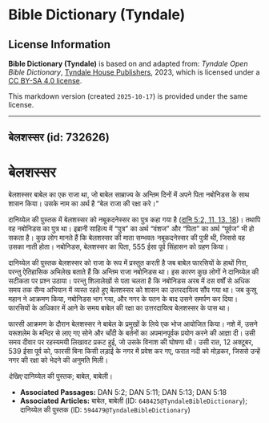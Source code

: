 # Bible Dictionary (Tyndale)

## License Information

**Bible Dictionary (Tyndale)** is based on and adapted from: _Tyndale Open Bible Dictionary_, [Tyndale House Publishers](https://tyndaleopenresources.com/), 2023, which is licensed under a [CC BY-SA 4.0 license](https://creativecommons.org/licenses/by-sa/4.0/legalcode.en).

This markdown version (created `2025-10-17`) is provided under the same license.



--------------------------------

## बेलशस्सर (id: 732626)

बेलशस्सर
========

बेलशस्सर बाबेल का एक राजा था, जो बाबेल साम्राज्य के अन्तिम दिनों में अपने पिता नबोनिडस के साथ शासन किया। उसके नाम का अर्थ है “बेल राजा की रक्षा करे।"

दानिय्येल की पुस्तक में बेलशस्सर को नबूकदनेस्सर का पुत्र कहा गया है ([दानि 5:2, 11, 13, 18](https://ref.ly/Dan5:2))। तथापि वह नबोनिडस का पुत्र था। इब्रानी साहित्य में “पुत्र” का अर्थ “वंशज” और “पिता” का अर्थ “पूर्वज” भी हो सकता है। कुछ लोग मानते हैं कि बेलशस्सर की माता सम्भवतः नबूकदनेस्सर की पुत्री थी, जिससे वह उसका नाती होता। नबोनिडस, बेलशस्सर का पिता, 555 ईसा पूर्व सिंहासन को ग्रहण किया।

दानिय्येल की पुस्तक बेलशस्सर को राजा के रूप में प्रस्तुत करती है जब बाबेल फारसियों के हाथों गिरा, परन्तु ऐतिहासिक अभिलेख बताते हैं कि अन्तिम राजा नबोनिडस था। इस कारण कुछ लोगों ने दानिय्येल की सटीकता पर प्रश्न उठाया। परन्तु शिलालेखों से पता चलता है कि नबोनिडस अरब में दस वर्षों से अधिक समय तक सैन्य अभियान में व्यस्त रहते हुए बेलशस्सर को शासन का उत्तरदायित्व सौंप गया था। जब कुस्रू महान ने आक्रमण किया, नबोनिडस भाग गया, और नगर के पतन के बाद उसने समर्पण कर दिया। फारसियों के अधिकार में आने के समय बाबेल की रक्षा का उत्तरदायित्व बेलशस्सर के पास था। 

फारसी आक्रमण के दौरान बेलशस्सर ने बाबेल के प्रमुखों के लिये एक भोज आयोजित किया। नशे में, उसने यरूशलेम के मन्दिर से लाए गए सोने और चाँदी के बर्तनों का अपमानपूर्वक प्रयोग करने की आज्ञा दी। उसी समय दीवार पर रहस्यमयी लिखावट प्रकट हुई, जो उसके विनाश की घोषणा थी। उसी रात, 12 अक्टूबर, 539 ईसा पूर्व को, फारसी बिना किसी लड़ाई के नगर में प्रवेश कर गए, फरात नदी को मोड़कर, जिससे उन्हें नगर की रक्षा को भेदने की अनुमति मिली।

*देखिए* दानिय्येल की पुस्तक; बाबेल, बाबेली।

* **Associated Passages:** DAN 5:2; DAN 5:11; DAN 5:13; DAN 5:18
* **Associated Articles:** बाबेल, बाबेली (ID: `648425@TyndaleBibleDictionary`); दानिय्येल की पुस्तक (ID: `594479@TyndaleBibleDictionary`)

